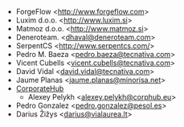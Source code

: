 - ForgeFlow \<<http://www.forgeflow.com>\>
- Luxim d.o.o. \<<http://www.luxim.si>\>
- Matmoz d.o.o. \<<http://www.matmoz.si>\>
- Deneroteam. \<<dhaval@deneroteam.com>\>
- SerpentCS \<<http://www.serpentcs.com/>\>
- Pedro M. Baeza \<<pedro.baeza@tecnativa.com>\>
- Vicent Cubells \<<vicent.cubells@tecnativa.com>\>
- David Vidal \<<david.vidal@tecnativa.com>\>
- Jaume Planas \<<jaume.planas@minorisa.net>\>
- [CorporateHub](https://corporatehub.eu/)
  - Alexey Pelykh \<<alexey.pelykh@corphub.eu>\>
- Pedro Gonzalez \<<pedro.gonzalez@pesol.es>\>
- Darius Žižys \<<darius@vialaurea.lt>\>
